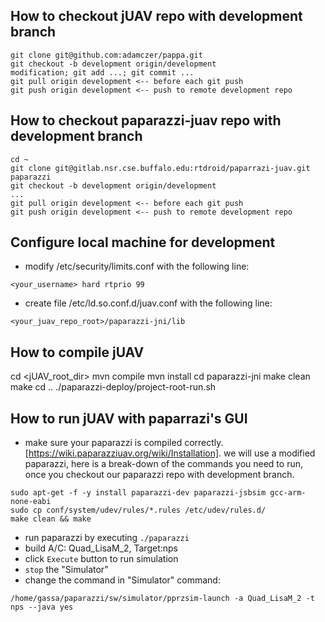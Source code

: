 ## How to checkout jUAV repo with development branch
```
git clone git@github.com:adamczer/pappa.git
git checkout -b development origin/development
modification; git add ...; git commit ...
git pull origin development <-- before each git push
git push origin development <-- push to remote development repo
```

## How to checkout paparazzi-juav repo with development branch
```
cd ~ 
git clone git@gitlab.nsr.cse.buffalo.edu:rtdroid/paparrazi-juav.git paparazzi
git checkout -b development origin/development
...
git pull origin development <-- before each git push                            
git push origin development <-- push to remote development repo
```

## Configure local machine for development
- modify /etc/security/limits.conf with the following line:
```
<your_username> hard rtprio 99
```
- create file /etc/ld.so.conf.d/juav.conf with the following line:
```
<your_juav_repo_root>/paparazzi-jni/lib
```

## How to compile jUAV 
cd <jUAV_root_dir>
mvn compile
mvn install
cd paparazzi-jni
make clean
make 
cd ..
./paparazzi-deploy/project-root-run.sh


## How to run jUAV with paparrazi's GUI
* make sure your paparazzi is compiled correctly. [https://wiki.paparazziuav.org/wiki/Installation]. we will use a modified paparazzi, here is a break-down of the commands you need to run, once you checkout our paparazzi repo with development branch.
```
sudo apt-get -f -y install paparazzi-dev paparazzi-jsbsim gcc-arm-none-eabi
sudo cp conf/system/udev/rules/*.rules /etc/udev/rules.d/
make clean && make
```
* run paparazzi by executing ```./paparazzi```
* build A/C: Quad_LisaM_2, Target:nps
* click `Execute` button to run simulation
* `stop` the "Simulator"
* change the command in "Simulator" command:
```
/home/gassa/paparazzi/sw/simulator/pprzsim-launch -a Quad_LisaM_2 -t nps --java yes

```





